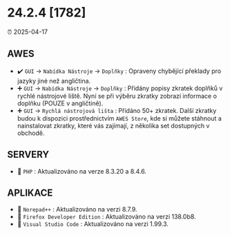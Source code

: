 # 24.2.4 [1782]

⏰ 2025-04-17

## AWES
- ✔️ `GUI` -> `Nabídka Nástroje` -> `Doplňky` : Opraveny chybějící překlady pro jazyky jiné než angličtina.  
- ➕ `GUI` -> `Nabídka Nástroje` -> `Doplňky` : Přidány popisy zkratek doplňků v rychlé nástrojové liště. Nyní se při výběru zkratky zobrazí informace o doplňku (POUZE v angličtině).  
- ➕ `GUI` -> `Rychlá nástrojová lišta` : Přidáno 50+ zkratek. Další zkratky budou k dispozici prostřednictvím `AWES Store`, kde si můžete stáhnout a nainstalovat zkratky, které vás zajímají, z několika set dostupných v obchodě.

## SERVERY
- 🔄 `PHP`    : Aktualizováno na verze 8.3.20 a 8.4.6.

## APLIKACE
- 🔄 `Norepad++` : Aktualizováno na verzi 8.7.9.
- 🔄 `Firefox Developer Edition` : Aktualizováno na verzi 138.0b8.
- 🔄 `Visual Studio Code` : Aktualizováno na verzi 1.99.3.
